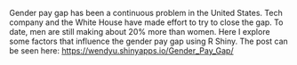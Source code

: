 Gender pay gap has been a continuous problem in the United States. Tech company and the White House have made effort to try to close the gap. To date, men are still making about 20% more than women. Here I explore some factors that influence the gender pay gap using R Shiny. 
The post can be seen here: https://wendyu.shinyapps.io/Gender_Pay_Gap/
